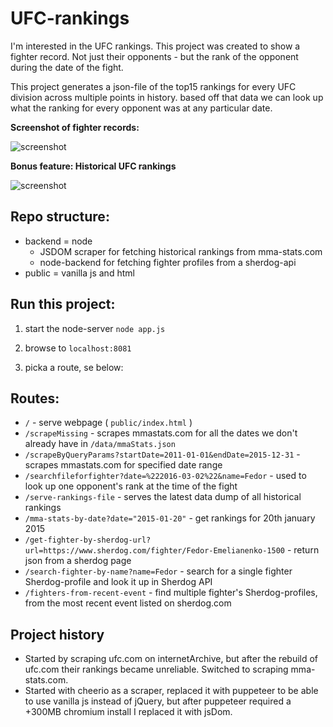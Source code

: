 # UFC-rankings


I'm interested in the UFC rankings.
This project was created to show a fighter record. Not just their opponents - but the rank of the opponent during the date of the fight.

This project generates a json-file of the top15 rankings for every UFC division across multiple points in history. based off that data we can look up what the ranking for every opponent was at any particular date.

**Screenshot of fighter records:**

![screenshot](https://i.imgur.com/jZV8gA6.png)

**Bonus feature: Historical UFC rankings**

![screenshot](https://i.imgur.com/daVexhr.png)

## Repo structure:
* backend = node
    - JSDOM scraper for fetching historical rankings from mma-stats.com 
    - node-backend for fetching fighter profiles from a sherdog-api
* public = vanilla js and html

## Run this project:

1. start the node-server
`node app.js`

2. browse to `localhost:8081`

3. picka a route, se below:

## Routes:

* `/` - serve webpage ( `public/index.html` )
* `/scrapeMissing` - scrapes mmastats.com for all the dates we don't already have in `/data/mmaStats.json`
* `/scrapeByQueryParams?startDate=2011-01-01&endDate=2015-12-31` - scrapes mmastats.com for specified date range
* `/searchfileforfighter?date=%222016-03-02%22&name=Fedor` - used to look up one opponent's rank at the time of the fight
* `/serve-rankings-file` - serves the latest data dump of all historical rankings
* `/mma-stats-by-date?date="2015-01-20"` - get rankings for 20th january 2015
* `/get-fighter-by-sherdog-url?url=https://www.sherdog.com/fighter/Fedor-Emelianenko-1500` - return json from a sherdog page
* `/search-fighter-by-name?name=Fedor` - search for a single fighter Sherdog-profile and look it up in Sherdog API 
* `/fighters-from-recent-event` - find multiple fighter's Sherdog-profiles, from the most recent event listed on sherdog.com

## Project history

* Started by scraping ufc.com on internetArchive, but after the rebuild of ufc.com their rankings became unreliable. Switched to scraping mma-stats.com. 
* Started with cheerio as a scraper, replaced it with puppeteer to be able to use vanilla js instead of jQuery, but after puppeteer required a +300MB chromium install I replaced it with jsDom.